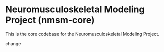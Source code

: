 
# Neuromusculoskeletal Modeling Project (nmsm-core)

This is the core codebase for the Neuromusculoskeletal Modeling Project.

change
